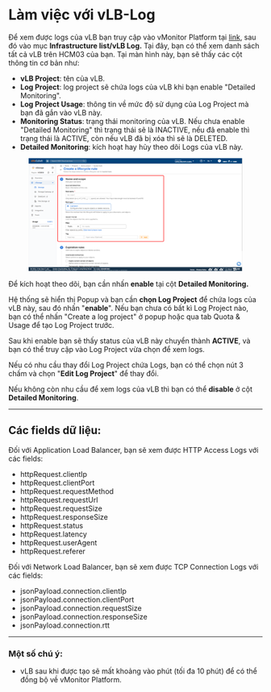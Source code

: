 # Làm việc với vLB-Log

Để xem được logs của vLB bạn truy cập vào vMonitor Platform tại [link](https://hcm-3.console.vngcloud.vn/vmonitor), sau đó vào mục **Infrastructure list/vLB Log.** Tại đây, bạn có thể xem danh sách tất cả vLB trên HCM03 của bạn. Tại màn hình này, bạn sẽ thấy các cột thông tin cơ bản như:

* **vLB Project**: tên của vLB.
* **Log Project**: log project sẽ chứa logs của vLB khi bạn enable "Detailed Monitoring".
* **Log Project Usage**: thông tin về mức độ sử dụng của Log Project mà bạn đã gắn vào vLB này.
* **Monitoring Status**: trạng thái monitoring của vLB. Nếu chưa enable "Detailed Monitoring" thì trạng thái sẽ là INACTIVE, nếu đã enable thì trạng thái là ACTIVE, còn nếu vLB đã bị xóa thì sẽ là DELETED.
* **Detailed Monitoring**: kích hoạt hay hủy theo dõi Logs của vLB này.

<figure><img src="../../../../.gitbook/assets/image (332).png" alt=""><figcaption></figcaption></figure>

Để kích hoạt theo dõi, bạn cần nhấn **enable** tại cột **Detailed Monitoring.**&#x20;

Hệ thống sẽ hiển thị Popup và bạn cần **chọn Log Project** để chứa logs của vLB này, sau đó nhấn "**enable**".  Nếu bạn chưa có bất kì Log Project nào, bạn có thể nhấn "Create a log project" ở popup hoặc qua tab Quota & Usage để tạo Log Project trước.

Sau khi enable bạn sẽ thấy status của vLB  này chuyển thành **ACTIVE**, và bạn có thể truy cập vào Log Project vừa chọn để xem logs.

Nếu có nhu cầu thay đổi Log Project chứa Logs, bạn có thể chọn nút 3 chấm và chọn "**Edit Log Project**" để thay đổi.

Nếu không còn nhu cầu để xem logs của vLB  thì bạn có thể **disable** ở cột **Detailed Monitoring**.

***

## Các fields dữ liệu: <a href="#lamviecvoivlb-log-cacfieldsdulieu" id="lamviecvoivlb-log-cacfieldsdulieu"></a>

Đối với Application Load Balancer, bạn sẽ xem được HTTP Access Logs với các fields:

* httpRequest.clientIp
* httpRequest.clientPort
* httpRequest.requestMethod
* httpRequest.requestUrl
* httpRequest.requestSize
* httpRequest.responseSize
* httpRequest.status
* httpRequest.latency
* httpRequest.userAgent
* httpRequest.referer

Đối với Network Load Balancer, bạn sẽ xem được TCP Connection Logs với các fields:

* jsonPayload.connection.clientIp
* jsonPayload.connection.clientPort
* jsonPayload.connection.requestSize
* jsonPayload.connection.responseSize
* jsonPayload.connection.rtt

***

### Một số chú ý: <a href="#lamviecvoivlb-log-motsochuy" id="lamviecvoivlb-log-motsochuy"></a>

* vLB sau khi được tạo sẽ mất khoảng vào phút (tối đa 10 phút) để có thể đồng bộ về vMonitor Platform.
